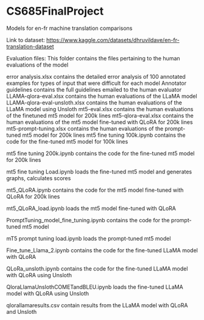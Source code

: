 # CS685FinalProject
Models for en-fr machine translation comparisons

Link to dataset: https://www.kaggle.com/datasets/dhruvildave/en-fr-translation-dataset

Evaluation files: This folder contains the files pertaining to the human evaluations of the model

error analysis.xlsx contains the detailed error analysis of 100 annotated examples for types of input that were difficult for each model
Annotator guidelines contains the full guidelines emailed to the human evaluator
LLAMA-qlora-eval.xlsx contains the human evaluations of the LLaMA model
LLAMA-qlora-eval-unsloth.xlsx contains the human evaluations of the LLaMA model using Unsloth
mt5-eval.xlsx contains the human evaluations of the finetuned mt5 model for 200k lines
mt5-qlora-eval.xlsx contains the human evaluations of the mt5 model fine-tuned with QLoRA for 200k lines
mt5-prompt-tuning.xlsx contains the human evaluations of the prompt-tuned mt5 model for 200k lines
mt5 fine tuning 100k.ipynb contains the code for the fine-tuned mt5 model for 100k lines

mt5 fine tuning 200k.ipynb contains the code for the fine-tuned mt5 model for 200k lines

mt5 fine tuning Load.ipynb loads the fine-tuned mt5 model and generates graphs, calculates scores

mt5_QLoRA.ipynb contains the code for the mt5 model fine-tuned with QLoRA for 200k lines

mt5_QLoRA_load.ipynb loads the mt5 model fine-tuned with QLoRA

PromptTuning_model_fine_tuning.ipynb contains the code for the prompt-tuned mt5 model

mT5 prompt tuning load.ipynb loads the prompt-tuned mt5 model

Fine_tune_Llama_2.ipynb contains the code for the fine-tuned LLaMA model with QLoRA

QLoRa_unsloth.ipynb contains the code for the fine-tuned LLaMA model with QLoRA using Unsloth

QloraLlamaUnslothCOMETandBLEU.ipynb loads the fine-tuned LLaMA model with QLoRA using Unsloth

qlorallamaresults.csv contain results from the LLaMA model with QLoRA and Unsloth
